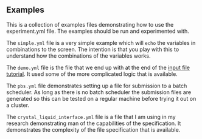 Examples
--------

This is a collection of examples files demonstrating how to use the
experiment.yml file. The examples should be run and experimented with.


The `simple.yml` file is a very simple example which will `echo` the variables
in combinations to the screen. The intention is that you play with this to
understand how the combinations of the variables works.


The `demo.yml` file is the file that we end up with at the end of the [input
file tutorial][experiment docs]. It used some of the more complicated logic
that is available.

The `pbs.yml` file demonstrates setting up a file for submission to a batch
scheduler. As long as there is no batch scheduler the submission files are
generated so this can be tested on a regular machine before trying it out on
a cluster.

The `crystal_liquid_interface.yml` file is a file that I am using in my
research demonstrating man of the capabilities of the specification. It
demonstrates the complexity of the file specification that is available.


[experiment docs]: https://github.com/malramsay64/experi/blob/master/input_file.md
